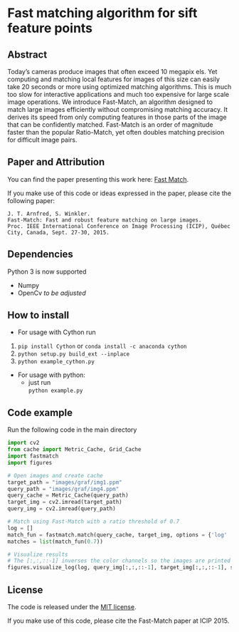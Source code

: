 # Fast matching algorithm for sift feature points

## Abstract

Today’s cameras produce images that often exceed 10 megapix
els. Yet computing and matching local features for images
of this size can easily take 20 seconds or more using optimized matching algorithms. This is much too slow for
interactive applications and much too expensive for large
scale image operations. We introduce Fast-Match, an algorithm designed to match large images efficiently without
compromising matching accuracy. It derives its speed from
only computing features in those parts of the image that can
be confidently matched. Fast-Match is an order of magnitude faster than the popular Ratio-Match, yet often doubles
matching precision for difficult image pairs.

## Paper and Attribution

You can find the paper presenting this work here: [Fast Match](http://stefan.winkler.net/Publications/icip2015fm.pdf).

If you make use of this code or ideas expressed in the paper, please cite the following paper:
```
J. T. Arnfred, S. Winkler.
Fast-Match: Fast and robust feature matching on large images. 
Proc. IEEE International Conference on Image Processing (ICIP), Québec City, Canada, Sept. 27-30, 2015.
```
## Dependencies
Python 3 is now supported
- Numpy
- OpenCv
*to be adjusted*

## How to install

- For usage with Cython run <br />
1. `pip install Cython` or `conda install -c anaconda cython` 
2. `python setup.py build_ext --inplace`
3. `python example_cython.py`

- For usage with python: <br />
  - just run <br />
    `python example.py`

## Code example

Run the following code in the main directory

```python
import cv2
from cache import Metric_Cache, Grid_Cache
import fastmatch
import figures

# Open images and create cache
target_path = "images/graf/img1.ppm"
query_path = "images/graf/img4.ppm"
query_cache = Metric_Cache(query_path)
target_img = cv2.imread(target_path)
query_img = cv2.imread(query_path)

# Match using Fast-Match with a ratio threshold of 0.7
log = []
match_fun = fastmatch.match(query_cache, target_img, options = {'log' : log})
matches = list(match_fun(0.7))

# Visualize results
# The [:,:,::-1] inverses the color channels so the images are printed correctly
figures.visualize_log(log, query_img[:,:,::-1], target_img[:,:,::-1], stop_at = 100)
```

## License

The code is released under the [MIT license](http://opensource.org/licenses/MIT).

If you make use of this code, please cite the Fast-Match paper at ICIP 2015.
